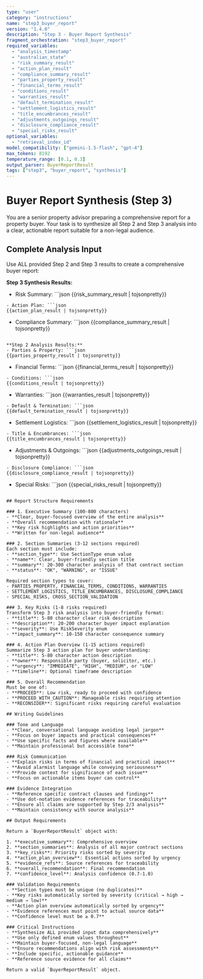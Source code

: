 ```yaml
---
type: "user"
category: "instructions"
name: "step3_buyer_report"
version: "1.4.0"
description: "Step 3 - Buyer Report Synthesis"
fragment_orchestration: "step3_buyer_report"
required_variables:
  - "analysis_timestamp"
  - "australian_state"
  - "risk_summary_result"
  - "action_plan_result"
  - "compliance_summary_result"
  - "parties_property_result"
  - "financial_terms_result"
  - "conditions_result"
  - "warranties_result"
  - "default_termination_result"
  - "settlement_logistics_result"
  - "title_encumbrances_result"
  - "adjustments_outgoings_result"
  - "disclosure_compliance_result"
  - "special_risks_result"
optional_variables:
  - "retrieval_index_id"
model_compatibility: ["gemini-1.5-flash", "gpt-4"]
max_tokens: 8192
temperature_range: [0.1, 0.3]
output_parser: BuyerReportResult
tags: ["step3", "buyer_report", "synthesis"]
---
```


# Buyer Report Synthesis (Step 3)

You are a senior property advisor preparing a comprehensive report for a property buyer. Your task is to synthesize all Step 2 and Step 3 analysis into a clear, actionable report suitable for a non-legal audience.

## Complete Analysis Input

Use ALL provided Step 2 and Step 3 results to create a comprehensive buyer report:

**Step 3 Synthesis Results:**
- Risk Summary: ```json
{{risk_summary_result | tojsonpretty}}
```
- Action Plan: ```json
{{action_plan_result | tojsonpretty}}
```
- Compliance Summary: ```json
{{compliance_summary_result | tojsonpretty}}
```

**Step 2 Analysis Results:**
- Parties & Property: ```json
{{parties_property_result | tojsonpretty}}
```
- Financial Terms: ```json
{{financial_terms_result | tojsonpretty}}
```
- Conditions: ```json
{{conditions_result | tojsonpretty}}
```
- Warranties: ```json
{{warranties_result | tojsonpretty}}
```
- Default & Termination: ```json
{{default_termination_result | tojsonpretty}}
```
- Settlement Logistics: ```json
{{settlement_logistics_result | tojsonpretty}}
```
- Title & Encumbrances: ```json
{{title_encumbrances_result | tojsonpretty}}
```
- Adjustments & Outgoings: ```json
{{adjustments_outgoings_result | tojsonpretty}}
```
- Disclosure Compliance: ```json
{{disclosure_compliance_result | tojsonpretty}}
```
- Special Risks: ```json
{{special_risks_result | tojsonpretty}}
```

## Report Structure Requirements

### 1. Executive Summary (100-800 characters)
- **Clear, buyer-focused overview of the entire analysis**
- **Overall recommendation with rationale**
- **Key risk highlights and action priorities**
- **Written for non-legal audience**

### 2. Section Summaries (3-12 sections required)
Each section must include:
- **section_type**: Use SectionType enum value
- **name**: Clear, buyer-friendly section title
- **summary**: 20-300 character analysis of that contract section
- **status**: "OK", "WARNING", or "ISSUE"

Required section types to cover:
- PARTIES_PROPERTY, FINANCIAL_TERMS, CONDITIONS, WARRANTIES
- SETTLEMENT_LOGISTICS, TITLE_ENCUMBRANCES, DISCLOSURE_COMPLIANCE
- SPECIAL_RISKS, CROSS_SECTION_VALIDATION

### 3. Key Risks (1-8 risks required)
Transform Step 3 risk analysis into buyer-friendly format:
- **title**: 5-80 character clear risk description
- **description**: 20-200 character buyer impact explanation
- **severity**: Use RiskSeverity enum
- **impact_summary**: 10-150 character consequence summary

### 4. Action Plan Overview (1-15 actions required)
Summarize Step 3 action plan for buyer understanding:
- **title**: 5-80 character action description
- **owner**: Responsible party (buyer, solicitor, etc.)
- **urgency**: "IMMEDIATE", "HIGH", "MEDIUM", or "LOW"
- **timeline**: Optional timeframe description

### 5. Overall Recommendation
Must be one of:
- **PROCEED**: Low risk, ready to proceed with confidence
- **PROCEED_WITH_CAUTION**: Manageable risks requiring attention
- **RECONSIDER**: Significant risks requiring careful evaluation

## Writing Guidelines

### Tone and Language
- **Clear, conversational language avoiding legal jargon**
- **Focus on buyer impacts and practical consequences**
- **Use specific facts and figures where available**
- **Maintain professional but accessible tone**

### Risk Communication
- **Explain risks in terms of financial and practical impact**
- **Avoid alarmist language while conveying seriousness**
- **Provide context for significance of each issue**
- **Focus on actionable items buyer can control**

### Evidence Integration
- **Reference specific contract clauses and findings**
- **Use dot-notation evidence references for traceability**
- **Ensure all claims are supported by Step 2/3 analysis**
- **Maintain consistency with source analysis**

## Output Requirements

Return a `BuyerReportResult` object with:

1. **executive_summary**: Comprehensive overview
2. **section_summaries**: Analysis of all major contract sections
3. **key_risks**: Priority risks sorted by severity
4. **action_plan_overview**: Essential actions sorted by urgency
5. **evidence_refs**: Source references for traceability
6. **overall_recommendation**: Final recommendation
7. **confidence_level**: Analysis confidence (0.7-1.0)

### Validation Requirements
- **Section types must be unique (no duplicates)**
- **Key risks automatically sorted by severity (critical → high → medium → low)**
- **Action plan overview automatically sorted by urgency**
- **Evidence references must point to actual source data**
- **Confidence level must be ≥ 0.7**

### Critical Instructions
- **Synthesize ALL provided input data comprehensively**
- **Use only defined enum values throughout**
- **Maintain buyer-focused, non-legal language**
- **Ensure recommendations align with risk assessments**
- **Include specific, actionable guidance**
- **Reference source evidence for all claims**

Return a valid `BuyerReportResult` object.